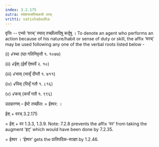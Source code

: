 ```yaml
---
index: 3.2.175
sutra: स्थेशभासपिसकसो वरच्
vritti: satishabodha
---
```



वृत्तिः -- एभ्यो ‘वरच्’ स्यात् तच्‍छीलादिषु कर्तृषु । To denote an agent who performs an action because of his nature/habit or sense of duty or skill, the affix ‘वरच्’ may be used following any one of the the verbal roots listed below -

(i) √स्था (ष्ठा गतिनिवृत्तौ १. १०७७)

(ii) √ईश् (ईशँ ऐश्वर्ये २. १०)

(iii) √भास् (भासृँ दीप्तौ १. ७११)

(iv) √पिस् (पिसृँ गतौ १. ८१६)

(v) √कस् (कसँ गतौ १. ९९६)


उदाहरणम् – ईष्टे तच्छील: = ईश्वर: ।


ईश् + वरच् 3.2.175

= ईश् + वर 1.3.3, 1.3.9. Note: 7.2.8 prevents the affix ‘वर’ from taking the augment ‘इट्’ which would have been done by 7.2.35.

= ईश्वर । ‘ईश्वर’ gets the प्रातिपदिक-सञ्ज्ञा by 1.2.46.

